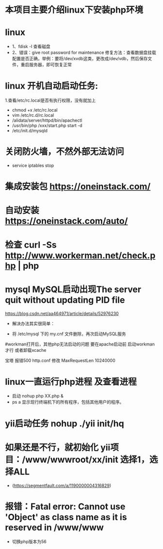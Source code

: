 
 # 本项目主要介绍linux下安装php环境

# linux
 * 1、fdisk -l 查看磁盘
 * 2、错误：give root password for maintenance 
 修复方法：查看数据盘挂载配置是否正确，举例：要将/dev/xvdb这类，更改成/dev/vdb，然后保存文件，重启服务器，即可恢复正常
 
 # linux 开机自动启动任务:
 1.查看/etc/rc.local是否有执行权限，没有就加上
 * chmod +x /etc/rc.local
 * vim /etc/rc.d/rc.local
 * /alidata/server/httpd/bin/apachectl
 * /usr/bin/php /xxx/start.php start -d 
 * /etc/init.d/mysqld
 # 关闭防火墙，不然外部无法访问
 * service iptables stop
# 集成安装包 https://oneinstack.com/
# 自动安装 https://oneinstack.com/auto/
# 检查 curl -Ss http://www.workerman.net/check.php | php
# mysql MySQL启动出现The server quit without updating PID file
 https://blog.csdn.net/aa464971/article/details/52976230
 * 解决办法其实很简单：

 * 将 /etc/mysql 下的 my.cnf 文件删除，再次启动MySQL服务

#workman打开后，其他php无法启动的问题
要在apache启动前 启动workman才行 或者卸载xcache

宝塔 报错500  http.conf 修改 MaxRequestLen 10240000

# linux一直运行php进程 及查看进程
 * 启动 nohup  php XX.php &
 * ps a 显示现行终端机下的所有程序，包括其他用户的程序。

# yii启动任务  nohup ./yii init/hq
# 如果还是不行，就初始化 yii项目：/www/wwwroot/xx/init 选择1，选择ALL
 * (https://segmentfault.com/a/1190000004316829)

# 报错：Fatal error: Cannot use 'Object' as class name as it is reserved in /www/www 
 * 切换php版本为56
